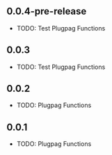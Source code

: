 ## 0.0.4-pre-release

* TODO: Test Plugpag Functions 

## 0.0.3

* TODO: Test Plugpag Functions 

## 0.0.2

* TODO: Plugpag Functions

## 0.0.1

* TODO: Plugpag Functions
